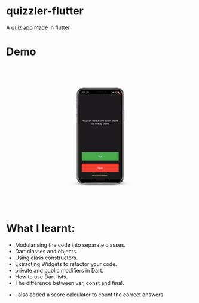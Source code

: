 # quizzler-flutter
A quiz app made in flutter

# Demo
![Finished App](https://github.com/yash2189/quizzler-flutter/blob/master/demo1.gif)

# What I learnt:
* Modularising the code into separate classes.
* Dart classes and objects.
* Using class constructors.
* Extracting Widgets to refactor your code.
* private and public modifiers in Dart.
* How to use Dart lists.
* The difference between var, const and final.
-  I also added a score calculator to count the correct answers
